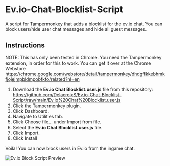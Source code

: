 # Ev.io-Chat-Blocklist-Script
A script for Tampermonkey that adds a blocklist for the ev.io chat. You can block users/hide user chat messages and hide all guest messages.

## Instructions

NOTE: This has only been tested in Chrome. You need the Tampermonkey extension, in order for this to work. You can get it over at the Chrome Webstore https://chrome.google.com/webstore/detail/tampermonkey/dhdgffkkebhmkfjojejmpbldmpobfkfo/related?hl=en

1) Download the **Ev.io Chat Blocklist.user.js** file from this repository: https://github.com/DelacroixS/Ev.io-Chat-Blocklist-Script/raw/main/Ev.io%20Chat%20Blocklist.user.js 
2) Click the Tampermonkey plugin.
3) Click Dashboard.
4) Navigate to Utilities tab.
5) Click Choose file... under Import from file.
6) Select the **Ev.io Chat Blocklist.user.js** file.
7) Click Import.
8) Click Install

Voilà! You can now block users in Ev.io from the ingame chat. 

![Ev.io Block Script Preview](https://i.ibb.co/mSBSt45/Ev-io-Script-Blocklist.jpg)
